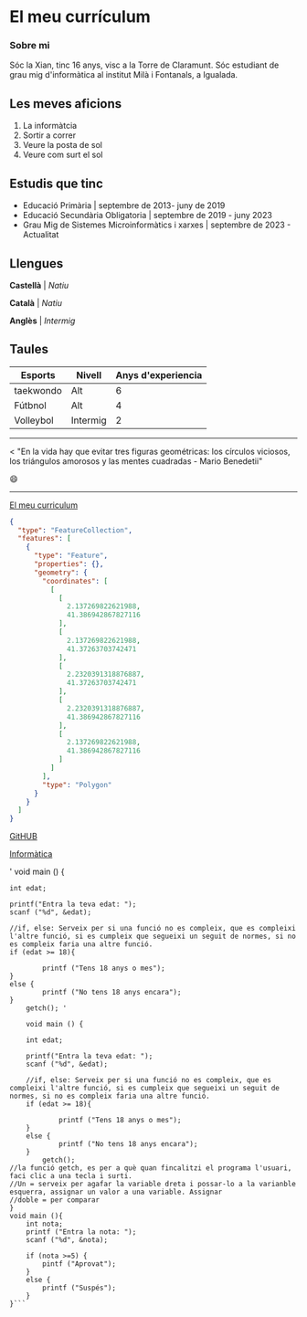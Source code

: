 # El meu currículum
### Sobre mi 
Sóc la Xian, tinc 16 anys, visc a la Torre de Claramunt. Sóc estudiant de grau mig d'informàtica al institut Milà i Fontanals, a Igualada. 
## Les meves aficions
1. La informàtcia
2. Sortir a correr
3. Veure la posta de sol
4. Veure com surt el sol
## Estudis que tinc
- Educació Primària | septembre de 2013- juny de 2019
- Educació Secundària Obligatoria | septembre de 2019 - juny 2023
- Grau Mig de Sistemes Microinformàtics i xarxes | septembre de 2023 - Actualitat
## Llengues
**Castellà** | *Natiu*

**Català** | *Natiu*

**Anglès** | *Intermig*

## Taules
| Esports        | Nivell          |Anys d'experiencia   |
|----------------|----------       |-----------------    |
| taekwondo      | Alt             |  6                  |
| Fútbnol        | Alt             |  4                  |
| Volleybol      | Intermig        | 2                   |


---

< "En la vida hay que evitar tres figuras geométricas: los círculos viciosos, los triángulos amorosos y las mentes cuadradas - Mario Benedetii"

😄

---

[El meu curriculum](#El-meu-curriculum)

```geojson
{
  "type": "FeatureCollection",
  "features": [
    {
      "type": "Feature",
      "properties": {},
      "geometry": {
        "coordinates": [
          [
            [
              2.137269822621988,
              41.386942867827116
            ],
            [
              2.137269822621988,
              41.37263703742471
            ],
            [
              2.2320391318876887,
              41.37263703742471
            ],
            [
              2.2320391318876887,
              41.386942867827116
            ],
            [
              2.137269822621988,
              41.386942867827116
            ]
          ]
        ],
        "type": "Polygon"
      }
    }
  ]
}
```

[GitHUB](https://xiangarcia3110.github.io/xian3110.GITHUB.IO/)

[Informàtica](https://saluddata.com/wp-content/uploads/2023/11/que-es-la-informatica.webp)

'
void main () {

    int edat;

    printf("Entra la teva edat: ");
    scanf ("%d", &edat);

    //if, else: Serveix per si una funció no es compleix, que es compleixi l'altre funció, si es cumpleix que segueixi un seguit de normes, si no es compleix faria una altre funció.
    if (edat >= 18){

            printf ("Tens 18 anys o mes");
    }
    else {
            printf ("No tens 18 anys encara");
    }
        getch(); '

```
    void main () {

    int edat;

    printf("Entra la teva edat: ");
    scanf ("%d", &edat);

    //if, else: Serveix per si una funció no es compleix, que es compleixi l'altre funció, si es cumpleix que segueixi un seguit de normes, si no es compleix faria una altre funció.
    if (edat >= 18){

            printf ("Tens 18 anys o mes");
    }
    else {
            printf ("No tens 18 anys encara");
    }
        getch();
//la funció getch, es per a què quan fincalitzi el programa l'usuari, faci clic a una tecla i surti.
//Un = serveix per agafar la variable dreta i possar-lo a la varianble esquerra, assignar un valor a una variable. Assignar
//doble = per comparar
}
void main (){
    int nota;
    printf ("Entra la nota: ");
    scanf ("%d", &nota);

    if (nota >=5) {
        pintf ("Aprovat");
    }
    else {
        printf ("Suspés");
    }
}```




        
